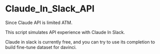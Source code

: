 # Claude_In_Slack_API

Since Claude API is limited ATM.

This script simulates API experience with Claude In Slack.

Claude in slack is currently free, and you can try to use its completion to build fine-tune dataset for davinci.
